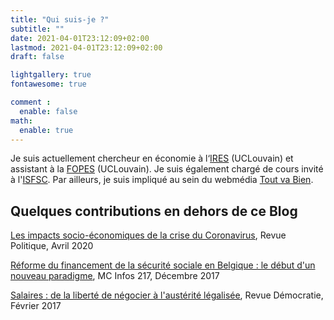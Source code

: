 ```yaml
---
title: "Qui suis-je ?"
subtitle: ""
date: 2021-04-01T23:12:09+02:00
lastmod: 2021-04-01T23:12:09+02:00
draft: false

lightgallery: true
fontawesome: true

comment :
  enable: false
math:
  enable: true
---
```

Je suis actuellement chercheur en économie à l‘[IRES](https://uclouvain.be/en/research-institutes/lidam/ires) (UCLouvain) et assistant à la [FOPES](https://uclouvain.be/fr/facultes/espo/fopes) (UCLouvain). Je suis également chargé de cours invité à l'[ISFSC](https://www.isfsc.be/). Par ailleurs, je suis impliqué au sein du webmédia [Tout va Bien](https://toutvabien.tv).

## Quelques contributions en dehors de ce Blog

<i class="far fa-file-alt"></i> [Les impacts socio-économiques de la crise du Coronavirus](https://www.revuepolitique.be/les-impacts-socio-economiques-de-la-crise-du-coronavirus/), Revue Politique, Avril 2020

<i class="far fa-file-alt"></i> [Réforme du financement de la sécurité sociale en Belgique : le début d'un nouveau paradigme](https://www.mc.be/media/MC-INFO-FR-270_tcm49-44108.pdf), MC Infos 217, Décembre 2017

<i class="far fa-file-alt"></i> [Salaires : de la liberté de négocier à l'austérité légalisée](http://www.econospheres.be/Salaires-de-la-liberte-de-negocier), Revue Démocratie, Février 2017
